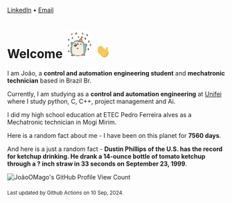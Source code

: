 [LinkedIn](https://www.linkedin.com/in/joão-pedro-gozzoli-b95641301/) &bull;
[Email](joaopedrogozzoli@gmail.com)

# Welcome <img src="happy.gif" height="64px" /> <img src="wave.gif" height="32px" />

I am João, a  **control and automation engineering student** and **mechatronic technician** based in Brazil Br.

Currently, I am studying as a **control and automation engineering** at [Unifei](https://unifei.edu.br) where I study python, C, C++, project management and Ai.

I did my high school education at ETEC Pedro Ferreira alves as a Mechatronic technician in Mogi Mirim.

Here is a random fact about me - I have been on this planet for **7560 days**.

And here is a just a random fact -  **Dustin Phillips of the U.S. has the record for ketchup drinking. He drank a 14-ounce bottle of tomato ketchup through a ? inch straw in 33 seconds on September 23, 1999**.

![JoãoOMago's GitHub Profile View Count](https://komarev.com/ghpvc/?username=JoaoOMago)

<sub>Last updated by Github Actions on 10 Sep, 2024.</sub>
